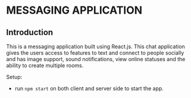 # MESSAGING APPLICATION

## Introduction
This is a messaging application built using React.js. This chat application gives the users access to features to text and connect to people socially and has image support, sound notifications, view online statuses and the ability to create multiple rooms. 


Setup:
- run ```npm start``` on both client and server side to start the app.

